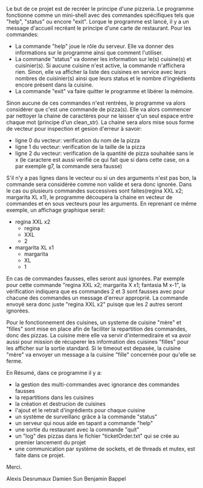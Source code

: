 Le but de ce projet est de recréer le principe d'une pizzeria.
Le programme fonctionne comme un mini-shell avec des commandes spécifiques tels que "help", "status" ou encore "exit".
Lorque le programme est lancé, il y a un message d'accueil recréant le principe d'une carte de restaurant.
Pour les commandes:

 - La commande "help" joue le rôle du serveur. Elle va donner des informations sur le programme ainsi que comment l'utiliser.
 - La commande "status" va donner les information sur le(s) cuisine(s) et cuisinier(s). Si aucune cuisine n'est active, la commande n'affichera rien. Sinon, elle va afficher la liste des cuisines en service avec leurs nombres de cuisinier(s) ainsi que leurs status et le nombre d'ingrédients encore présent dans la cuisine.
 - La commande "exit" va faire quitter le programme et libérer la mémoire.

Sinon aucune de ces commandes n'est rentrées, le programme va alors considérer que c'est une commande de pizza(s). Elle va alors commencer par nettoyer la chaine de caractères pour ne laisser q'un seul espace entre chaque mot (principe d'un clean_str). La chaine sera alors mise sous forme de vecteur pour inspection et gesion d'erreur à savoir:
 - ligne 0 du vecteur: verification du nom de la pizza
 - ligne 1 du vecteur: verification de la taille de la pizza
 - ligne 2 du vecteur: verification de la quantité de pizza souhaitée sans le x (le caractere est aussi verifié ce qui fait que si dans cette case, on a par exemple g7, la commande sera fausse)

S'il n'y a pas lignes dans le vecteur ou si un des arguments n'est pas bon, la commande sera considérée comme non valide et sera donc ignorée.
Dans le cas ou plusieurs commandes successives sont faites(regina XXL x2; margarita XL x1), le programme découpera la chaine en vecteur de commandes et en sous vecteurs pour les arguments. En reprenant ce même exemple, un affichage graphique serait:
 - regina XXL x2
   - regina
   - XXL
   - 2
 - margarita XL x1
   - margarita
   - XL
   - 1

En cas de commandes fausses, elles seront ausi ignorées. Par exemple pour cette commande "regina XXL x2; margarita X x1; fantasia M x-1", la vérification indiquera que es commandes 2 et 3 sont fausses avec pour chacune des commandes un message d'erreur approprié.
La commande envoyé sera donc juste "regina XXL x2" puisqe que les 2 autres seront ignorées.

Pour le fonctionnement des cuisines, un systeme de cuisine "mère" et "filles" sont mise en place afin de faciliter la repartition des commandes, donc des pizzas.
La cuisine mère elle va servir d'intermediraire et va avoir aussi pour mission de récuperer les information des cuisines "filles" pour les afficher sur la sortie standard.
Si le timeout est depasée, la cuisine "mère" va envoyer un message a la cuisine "fille" concernée pour qu'elle se ferme.

En Résumé, dans ce programme il y a:
 - la gestion des multi-commandes avec ignorance des commandes fausses
 - la repartitions dans les cuisines
 - la création et destrucion de cuisines
 - l'ajout et le retrait d'ingrédients pour chaque cuisine
 - un système de surveillanc grâce à la commande "status"
 - un serveur qui nous aide en tapant a commande "help"
 - une sortie du restaurant avec la commande "quit"
 - un "log" des pizzas dans le fichier "ticketOrder.txt" qui se crée au premier lancement du projet
 - une communication par système de sockets, et de threads et mutex, est faite dans ce projet.

Merci.

Alexis Desrumaux
Damien Sun
Benjamin Bappel
